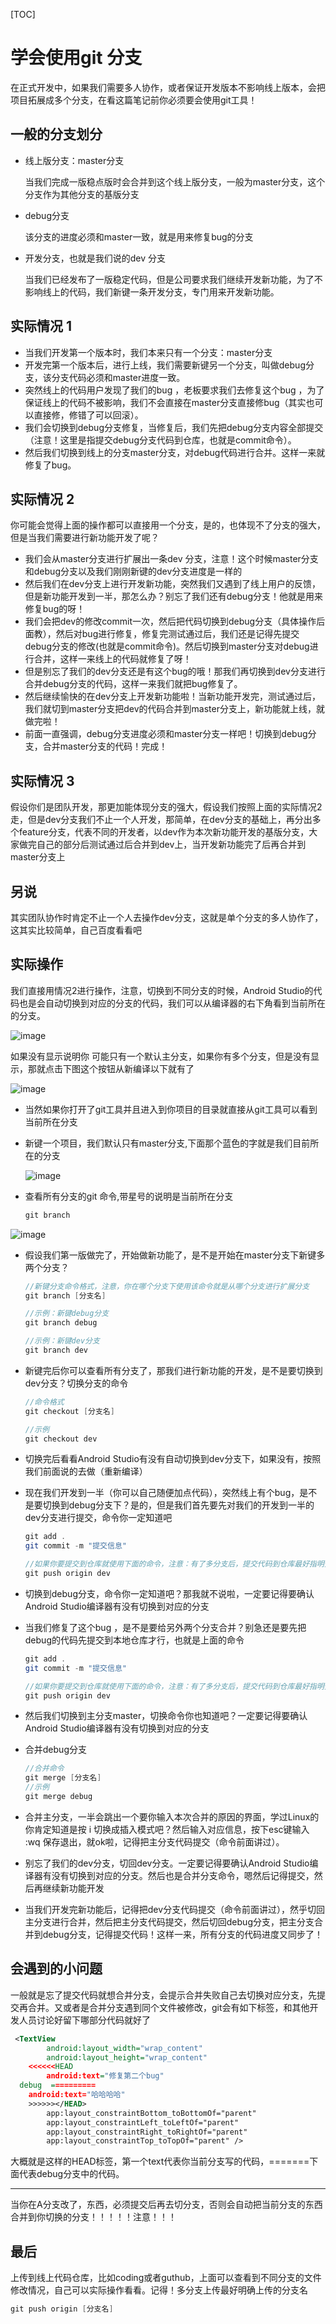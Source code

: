 [TOC]

# 学会使用git 分支

在正式开发中，如果我们需要多人协作，或者保证开发版本不影响线上版本，会把项目拓展成多个分支，在看这篇笔记前你必须要会使用git工具！

## 一般的分支划分

+ 线上版分支：master分支

  当我们完成一版稳点版时会合并到这个线上版分支，一般为master分支，这个分支作为其他分支的基版分支

+ debug分支

  该分支的进度必须和master一致，就是用来修复bug的分支

+ 开发分支，也就是我们说的dev 分支

  当我们已经发布了一版稳定代码，但是公司要求我们继续开发新功能，为了不影响线上的代码，我们新键一条开发分支，专门用来开发新功能。

## 实际情况 1

+ 当我们开发第一个版本时，我们本来只有一个分支：master分支
+ 开发完第一个版本后，进行上线，我们需要新键另一个分支，叫做debug分支，该分支代码必须和master进度一致。
+ 突然线上的代码用户发现了我们的bug ，老板要求我们去修复这个bug ，为了保证线上的代码不被影响，我们不会直接在master分支直接修bug（其实也可以直接修，修错了可以回滚）。
+ 我们会切换到debug分支修复，当修复后，我们先把debug分支内容全部提交（注意！这里是指提交debug分支代码到仓库，也就是commit命令）。
+ 然后我们切换到线上的分支master分支，对debug代码进行合并。这样一来就修复了bug。

## 实际情况 2

你可能会觉得上面的操作都可以直接用一个分支，是的，也体现不了分支的强大，但是当我们需要进行新功能开发了呢？

+ 我们会从master分支进行扩展出一条dev 分支，注意！这个时候master分支和debug分支以及我们刚刚新键的dev分支进度是一样的
+ 然后我们在dev分支上进行开发新功能，突然我们又遇到了线上用户的反馈，但是新功能开发到一半，那怎么办？别忘了我们还有debug分支！他就是用来修复bug的呀！
+ 我们会把dev的修改commit一次，然后把代码切换到debug分支（具体操作后面教），然后对bug进行修复，修复完测试通过后，我们还是记得先提交debug分支的修改(也就是commit命令)。然后切换到master分支对debug进行合并，这样一来线上的代码就修复了呀！
+ 但是别忘了我们的dev分支还是有这个bug的哦！那我们再切换到dev分支进行合并debug分支的代码，这样一来我们就把bug修复了。
+ 然后继续愉快的在dev分支上开发新功能啦！当新功能开发完，测试通过后，我们就切到master分支把dev的代码合并到master分支上，新功能就上线，就做完啦！
+ 前面一直强调，debug分支进度必须和master分支一样吧！切换到debug分支，合并master分支的代码！完成！

## 实际情况 3

假设你们是团队开发，那更加能体现分支的强大，假设我们按照上面的实际情况2 走，但是dev分支我们不止一个人开发，那简单，在dev分支的基础上，再分出多个feature分支，代表不同的开发者，以dev作为本次新功能开发的基版分支，大家做完自己的部分后测试通过后合并到dev上，当开发新功能完了后再合并到master分支上

## 另说

其实团队协作时肯定不止一个人去操作dev分支，这就是单个分支的多人协作了，这其实比较简单，自己百度看看吧

## 实际操作

我们直接用情况2进行操作，注意，切换到不同分支的时候，Android Studio的代码也是会自动切换到对应的分支的代码，我们可以从编译器的右下角看到当前所在的分支。

![image](https://ws1.sinaimg.cn/mw690/006ev5f6gy1fzfe1buabgj30rq02t0sw.jpg)



如果没有显示说明你 可能只有一个默认主分支，如果你有多个分支，但是没有显示，那就点击下图这个按钮从新编译以下就有了

![image](https://ws1.sinaimg.cn/mw690/006ev5f6gy1fzfe3ttjt2j30pc02qmx8.jpg)

+ 当然如果你打开了git工具并且进入到你项目的目录就直接从git工具可以看到当前所在分支

+ 新键一个项目，我们默认只有master分支,下面那个蓝色的字就是我们目前所在的分支

  ![image](https://ws1.sinaimg.cn/mw690/006ev5f6gy1fzfdye12bzj30rc01v0sp.jpg)

+ 查看所有分支的git 命令,带星号的说明是当前所在分支

  ~~~xml
  git branch
  ~~~


![image](https://ws1.sinaimg.cn/mw690/006ev5f6gy1fzfe71yysaj30ut0563yo.jpg)

+ 假设我们第一版做完了，开始做新功能了，是不是开始在master分支下新键多两个分支？



  ~~~java
  //新键分支命令格式，注意，你在哪个分支下使用该命令就是从哪个分支进行扩展分支
  git branch [分支名]
  
  //示例：新键debug分支
  git branch debug
  
  //示例：新键dev分支
  git branch dev
  ~~~

+ 新键完后你可以查看所有分支了，那我们进行新功能的开发，是不是要切换到dev分支？切换分支的命令

  ~~~java
  //命令格式
  git checkout [分支名]
  
  //示例
  git checkout dev
  ~~~

+ 切换完后看看Android Studio有没有自动切换到dev分支下，如果没有，按照我们前面说的去做（重新编译）

+ 现在我们开发到一半（你可以自己随便加点代码），突然线上有个bug，是不是要切换到debug分支下？是的，但是我们首先要先对我们的开发到一半的dev分支进行提交，命令你一定知道吧

  ~~~java
  git add .
  git commit -m "提交信息"
  
  //如果你要提交到仓库就使用下面的命令，注意：有了多分支后，提交代码到仓库最好指明分支名，不要直接git puh，最后面的dev就是我们的分支名
  git push origin dev
  ~~~

+ 切换到debug分支，命令你一定知道吧？那我就不说啦，一定要记得要确认Android Studio编译器有没有切换到对应的分支

+ 当我们修复了这个bug ，是不是要给另外两个分支合并？别急还是要先把debug的代码先提交到本地仓库才行，也就是上面的命令

  ~~~java
  git add .
  git commit -m "提交信息"
  
  //如果你要提交到仓库就使用下面的命令，注意：有了多分支后，提交代码到仓库最好指明分支名，不要直接git puh，最后面的dev就是我们的分支名
  git push origin dev
  ~~~

+ 然后我们切换到主分支master，切换命令你也知道吧？一定要记得要确认Android Studio编译器有没有切换到对应的分支

+ 合并debug分支

  ~~~java
  //合并命令
  git merge [分支名]
  //示例
  git merge debug
  ~~~

+ 合并主分支，一半会跳出一个要你输入本次合并的原因的界面，学过Linux的你肯定知道是按 i  切换成插入模式吧？然后输入对应信息，按下esc键输入 :wq 保存退出，就ok啦，记得把主分支代码提交（命令前面讲过）。

+ 别忘了我们的dev分支，切回dev分支。一定要记得要确认Android Studio编译器有没有切换到对应的分支。然后也是合并分支命令，嗯然后记得提交，然后再继续新功能开发

+ 当我们开发完新功能后，记得把dev分支代码提交（命令前面讲过），然乎切回主分支进行合并，然后把主分支代码提交，然后切回debug分支，把主分支合并到debug分支，记得提交代码！这样一来，所有分支的代码进度又同步了！

## 会遇到的小问题

一般就是忘了提交代码就想合并分支，会提示合并失败自己去切换对应分支，先提交再合并。又或者是合并分支遇到同个文件被修改，git会有如下标签，和其他开发人员讨论好留下哪部分代码就好了

~~~xml
 <TextView
        android:layout_width="wrap_content"
        android:layout_height="wrap_content"
    <<<<<<HEAD
        android:text="修复第二个bug"
  debug  ==========
    android:text="哈哈哈哈"
    >>>>>></HEAD>
        app:layout_constraintBottom_toBottomOf="parent"
        app:layout_constraintLeft_toLeftOf="parent"
        app:layout_constraintRight_toRightOf="parent"
        app:layout_constraintTop_toTopOf="parent" />
~~~

大概就是这样的HEAD标签，第一个text代表你当前分支写的代码，=======下面代表debug分支中的代码。

---

当你在A分支改了，东西，必须提交后再去切分支，否则会自动把当前分支的东西合并到你切换的分支！！！！！注意！！！

## 最后

上传到线上代码仓库，比如coding或者guthub，上面可以查看到不同分支的文件修改情况，自己可以实际操作看看。记得！多分支上传最好明确上传的分支名

~~~java
git push origin [分支名]
~~~

